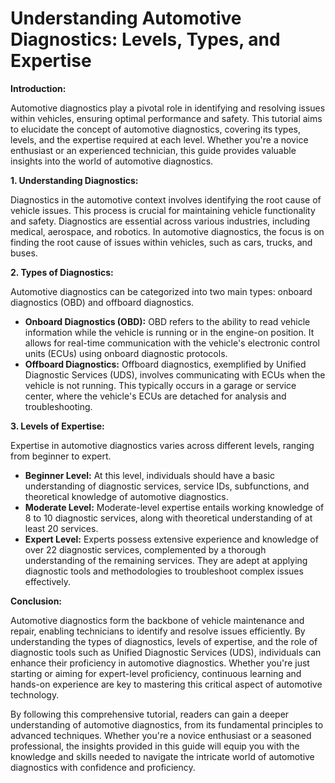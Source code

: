 # Understanding Automotive Diagnostics: Levels, Types, and Expertise

**Introduction:**

Automotive diagnostics play a pivotal role in identifying and resolving issues within vehicles, ensuring optimal performance and safety. This tutorial aims to elucidate the concept of automotive diagnostics, covering its types, levels, and the expertise required at each level. Whether you're a novice enthusiast or an experienced technician, this guide provides valuable insights into the world of automotive diagnostics.

**1. Understanding Diagnostics:**

Diagnostics in the automotive context involves identifying the root cause of vehicle issues. This process is crucial for maintaining vehicle functionality and safety. Diagnostics are essential across various industries, including medical, aerospace, and robotics. In automotive diagnostics, the focus is on finding the root cause of issues within vehicles, such as cars, trucks, and buses.

**2. Types of Diagnostics:**

Automotive diagnostics can be categorized into two main types: onboard diagnostics (OBD) and offboard diagnostics.

- **Onboard Diagnostics (OBD):** OBD refers to the ability to read vehicle information while the vehicle is running or in the engine-on position. It allows for real-time communication with the vehicle's electronic control units (ECUs) using onboard diagnostic protocols.
- **Offboard Diagnostics:** Offboard diagnostics, exemplified by Unified Diagnostic Services (UDS), involves communicating with ECUs when the vehicle is not running. This typically occurs in a garage or service center, where the vehicle's ECUs are detached for analysis and troubleshooting.

**3. Levels of Expertise:**

Expertise in automotive diagnostics varies across different levels, ranging from beginner to expert.

- **Beginner Level:** At this level, individuals should have a basic understanding of diagnostic services, service IDs, subfunctions, and theoretical knowledge of automotive diagnostics.
- **Moderate Level:** Moderate-level expertise entails working knowledge of 8 to 10 diagnostic services, along with theoretical understanding of at least 20 services.
- **Expert Level:** Experts possess extensive experience and knowledge of over 22 diagnostic services, complemented by a thorough understanding of the remaining services. They are adept at applying diagnostic tools and methodologies to troubleshoot complex issues effectively.

**Conclusion:**

Automotive diagnostics form the backbone of vehicle maintenance and repair, enabling technicians to identify and resolve issues efficiently. By understanding the types of diagnostics, levels of expertise, and the role of diagnostic tools such as Unified Diagnostic Services (UDS), individuals can enhance their proficiency in automotive diagnostics. Whether you're just starting or aiming for expert-level proficiency, continuous learning and hands-on experience are key to mastering this critical aspect of automotive technology.

By following this comprehensive tutorial, readers can gain a deeper understanding of automotive diagnostics, from its fundamental principles to advanced techniques. Whether you're a novice enthusiast or a seasoned professional, the insights provided in this guide will equip you with the knowledge and skills needed to navigate the intricate world of automotive diagnostics with confidence and proficiency.
